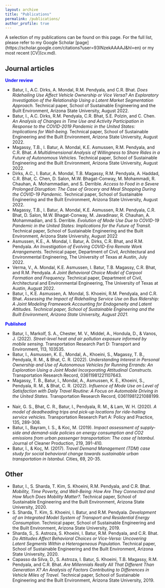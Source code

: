 ```yaml
---
layout: archive
title: "Publications"
permalink: /publications/
author_profile: true
---
```

<link rel="stylesheet" href="https://cdn.jsdelivr.net/npm/bootstrap-icons@1.7.2/font/bootstrap-icons.css">    
A selection of my publications can be found on this page. For the full list, please refer to my Google Scholar [page](https://scholar.google.com/citations?user=93INzekAAAAJ&hl=en) or my most recent [CV](cv.md).

## Journal articles
<strong style="color:#0000ff">Under review</strong>
- <span style="font-size:14px">Batur, I., A.C. Dirks, A. Mondal, R.M. Pendyala, and C.R. Bhat. <i> Does  Ridehailing Use Affect Vehicle Ownership or Vice Versa? An Exploratory Investigation of the Relationship Using a Latent Market Segmentation Approach. </i> Technical paper, School of Sustainable Engineering and the Built Environment, Arizona State University, August 2022.<button tclass="btn btn-link" style="border:0px; background-color: transparent" onclick=" window.open('https://www.caee.utexas.edu/prof/bhat/ABSTRACTS/Batur_et_al_RH_use_Veh_availability.pdf', '_blank'); return false;"><span class="bi bi-file-earmark-pdf" style="font-size: 1rem; -webkit-text-stroke-width: 1px"></span>
- <span style="font-size:14px">Batur, I., A.C. Dirks, R.M. Pendyala, C.R. Bhat, S.E. Polzin, and C. Chen. <i> An Analysis of Changes in Time Use and Activity Participation in Response to the COVID-2019 Pandemic in the United States: Implications for Well-being. </i> Technical paper, School of Sustainable Engineering and the Built Environment, Arizona State University, August 2022.<button tclass="btn btn-link" style="border:0px; background-color: transparent" onclick=" window.open('https://www.caee.utexas.edu/prof/bhat/ABSTRACTS/Batur_et_al_Covid_Time_Use_Wellbeing.pdf', '_blank'); return false;"><span class="bi bi-file-earmark-pdf" style="font-size: 1rem; -webkit-text-stroke-width: 1px"></span>
- <span style="font-size:14px">Magassy, T.B., I. Batur, A. Mondal, K.E. Asmussen, R.M. Pendyala, and C.R. Bhat. <i> A Multidimensional Analysis of Willingness to Share Rides in a Future of Autonomous Vehicles.</i> Technical paper, School of Sustainable Engineering and the Built Environment, Arizona State University, August 2022.<button tclass="btn btn-link" style="border:0px; background-color: transparent" onclick=" window.open('https://www.caee.utexas.edu/prof/bhat/ABSTRACTS/Magassy_et_al_AV_sharing.pdf', '_blank'); return false;"><span class="bi bi-file-earmark-pdf" style="font-size: 1rem; -webkit-text-stroke-width: 1px"></span>
- <span style="font-size:14px">Dirks, A.C., I. Batur, A. Mondal, T.B. Magassy, R.M. Pendyala, A. Haddad, C.R. Bhat, C. Chen, D. Salon, M.W. Bhagat-Conway, M. Mohammadi, R. Chauhan, A. Mohammadian, and S. Derrible. <i> Access to Food in a Severe Prolonged Disruption: The Case of Grocery and Meal Shopping During the COVID-19 Pandemic.</i> Technical paper, School of Sustainable Engineering and the Built Environment, Arizona State University, August 2022.<button tclass="btn btn-link" style="border:0px; background-color: transparent" onclick=" window.open('https://www.caee.utexas.edu/prof/bhat/ABSTRACTS/Dirks_et_al_COVID_Risk_Perception.pdf', '_blank'); return false;"><span class="bi bi-file-earmark-pdf" style="font-size: 1rem; -webkit-text-stroke-width: 1px"></span>
- <span style="font-size:14px">Magassy, T.B., I. Batur, A. Mondal, K.E. Asmussen, R.M. Pendyala, C.R. Bhat, D. Salon, M.W. Bhagat-Conway, M. Javadinasr, R. Chauhan, A. Mohammadian, and S. Derrible. <i>Evolution of Mode Use Due to COVID-19 Pandemic in the United States: Implications for the Future of Transit.</i> Technical paper, School of Sustainable Engineering and the Built Environment, Arizona State University, August 2022<button tclass="btn btn-link" style="border:0px; background-color: transparent" onclick=" window.open('https://www.caee.utexas.edu/prof/bhat/ABSTRACTS/Magassy_et_al_TransitEvolutionCOVID.pdf', '_blank'); return false;"><span class="bi bi-file-earmark-pdf" style="font-size: 1rem; -webkit-text-stroke-width: 1px"></span>
- <span style="font-size:14px">Asmussen, K.E., A. Mondal, I. Batur, A. Dirks, C.R. Bhat, and R.M. Pendyala. <i>An Investigation of Evolving COVID-Era Remote Work Arrangements.</i> Technical paper, Department of Civil, Architectural and Environmental Engineering, The University of Texas at Austin, July 2022.<button tclass="btn btn-link" style="border:0px; background-color: transparent" onclick=" window.open('https://www.caee.utexas.edu/prof/bhat/ABSTRACTS/AFLTW.pdf', '_blank'); return false;"><span class="bi bi-file-earmark-pdf" style="font-size: 1rem; -webkit-text-stroke-width: 1px"></span>
- <span style="font-size:14px">Verma, V., A. Mondal, K.E. Asmussen, I. Batur, T.B. Magassy, C.R. Bhat, and R.M. Pendyala. <i> A Joint Behavioral Choice Model of Carpool Formation and Frequency. </i>Technical paper, Department of Civil, Architectural and Environmental Engineering, The University of Texas at Austin, August 2022.<button tclass="btn btn-link" style="border:0px; background-color: transparent" onclick=" window.open('https://www.caee.utexas.edu/prof/bhat/ABSTRACTS/CarpoolFormationChoices.pdf', '_blank'); return false;"><span class="bi bi-file-earmark-pdf" style="font-size: 1rem; -webkit-text-stroke-width: 1px"></span>
- <span style="font-size:14px">Batur, I., K.E. Asmussen, A. Mondal, S. Khoeini, R.M. Pendyala, and C.R. Bhat.<i> Assessing the Impact of Ridehailing Service Use on Bus Ridership: A Joint Modeling Framework Accounting for Endogeneity and Latent Attitudes. Technical paper, School of Sustainable Engineering and the Built Environment, Arizona State University, August 2021.</i><button tclass="btn btn-link" style="border:0px; background-color: transparent" onclick=" window.open('/files/papers/RidehailingBusUseChange.pdf', '_blank'); return false;"><span class="bi bi-file-earmark-pdf" style="font-size: 1rem; -webkit-text-stroke-width: 1px"></span>

<strong style="color:#0000ff">Published</strong>
- <span style="font-size:14px"> Batur, I., Markolf, S. A., Chester, M. V., Middel, A., Hondula, D., & Vanos, J. (2022). <i> Street-level heat and air pollution exposure informed by mobile sensing. </i> Transportation Research Part D: Transport and Environment, 113, 103535. <button tclass="btn btn-link" style="border:0px; background-color: transparent" onclick=" window.open('https://www.sciencedirect.com/science/article/pii/S1361920922003613?casa_token=nfaDefORB3wAAAAA:Ur1bA6ry1LOpCfMkB_S8hoXCbE1JT9qX-1s7S2iymwlF8b0w2DwM6WR9BFg1V7XIEFV4d15LZWU', '_blank'); return false;"><span class="bi bi-link-45deg" style="font-size: 1.2rem; -webkit-text-stroke-width: 1px"></span></button> <button tclass="btn btn-link" style="border:0px; background-color: transparent" onclick="window.location.href='https://bing.com';"><span class="bi bi-file-earmark-pdf" style="font-size: 1rem; -webkit-text-stroke-width: 1px"></span></button> </span>
- <span style="font-size:14px"> Batur, I., Asmussen, K. E., Mondal, A., Khoeini, S., Magassy, T. B., Pendyala, R. M., & Bhat, C. R. (2022). <i> Understanding Interest in Personal Ownership and Use of Autonomous Vehicles for Running Errands: An Exploration Using a Joint Model Incorporating Attitudinal Constructs. </i> Transportation Research Record, 03611981221107643. <button tclass="btn btn-link" style="border:0px; background-color: transparent" onclick=" window.open('https://journals.sagepub.com/doi/abs/10.1177/03611981221107643', '_blank'); return false;"><span class="bi bi-link-45deg" style="font-size: 1.2rem; -webkit-text-stroke-width: 1px"></span></button> <button tclass="btn btn-link" style="border:0px; background-color: transparent" onclick="window.location.href='https://bing.com';"><span class="bi bi-file-earmark-pdf" style="font-size: 1rem; -webkit-text-stroke-width: 1px"></span></button> </span>
- <span style="font-size:14px"> Magassy, T. B., Batur, I., Mondal, A., Asmussen, K. E., Khoeini, S., Pendyala, R. M., & Bhat, C. R. (2022). <i> Influence of Mode Use on Level of Satisfaction with Daily Travel Routine: A Focus on Automobile Driving in the United States. </i> Transportation Research Record, 03611981221088199. <button tclass="btn btn-link" style="border:0px; background-color: transparent" onclick="window.open('https://journals.sagepub.com/doi/full/10.1177/03611981221088199?casa_token=j35CMaAFkHgAAAAA%3A5KsUYosGnH9XTqCUumFllVsHELCo-oF3OiCQi8ksBBhTZVNCIpBLEF63kFCBGodELwxyeguZUw-8Gg', '_blank'); return false;"><span class="bi bi-link-45deg" style="font-size: 1.2rem; -webkit-text-stroke-width: 1px"></span></button> <button tclass="btn btn-link" style="border:0px; background-color: transparent" onclick="window.location.href='https://bing.com';"><span class="bi bi-file-earmark-pdf" style="font-size: 1rem; -webkit-text-stroke-width: 1px"></span></button> </span>
- <span style="font-size:14px"> Nair, G. S., Bhat, C. R., Batur, I., Pendyala, R. M., & Lam, W. H. (2020). <i> A model of deadheading trips and pick-up locations for ride-hailing service vehicles. </i> Transportation Research Part A: Policy and Practice, 135, 289-308. <button tclass="btn btn-link" style="border:0px; background-color: transparent" onclick=" window.open('https://www.sciencedirect.com/science/article/pii/S0965856419310985?casa_token=8D3Y3DfGHP4AAAAA:i-YXdXpHwIfn7Nc8M3NaYnG_GeYplNxVrca79CbT2q8YHjONU4w-CjwdDyCBbx6b_Jne9Y3G48U', '_blank'); return false;" ><span class="bi bi-link-45deg" style="font-size: 1.2rem; -webkit-text-stroke-width: 1px"></span></button> <button tclass="btn btn-link" style="border:0px; background-color: transparent" onclick="window.location.href='https://bing.com';"><span class="bi bi-file-earmark-pdf" style="font-size: 1rem; -webkit-text-stroke-width: 1px"></span></button> </span>
- <span style="font-size:14px"> Batur, I., Bayram, I. S., & Koc, M. (2019). <i>Impact assessment of supply-side and demand-side policies on energy consumption and CO2 emissions from urban passenger transportation: The case of Istanbul. </i> Journal of Cleaner Production, 219, 391-410. <button tclass="btn btn-link" style="border:0px; background-color: transparent" onclick=" window.open('https://www.sciencedirect.com/science/article/pii/S0959652619304494?casa_token=xRqQDPkB-lUAAAAA:WMD2EvULYJ_R8_r-lOp6zS3MDgax2qif3c3JuIt5Ht7dhydqA95TWWXvI4dak9FeX_51Ztd0cbM', '_blank'); return false;"><span class="bi bi-link-45deg" style="font-size: 1.2rem; -webkit-text-stroke-width: 1px"></span></button> <button tclass="btn btn-link" style="border:0px; background-color: transparent" onclick="window.location.href='https://bing.com';"><span class="bi bi-file-earmark-pdf" style="font-size: 1rem; -webkit-text-stroke-width: 1px"></span></button> </span>
- <span style="font-size:14px"> Batur, İ., & Koç, M. (2017).<i> Travel Demand Management (TDM) case study for social behavioral change towards sustainable urban transportation in Istanbul. </i> Cities, 69, 20-35. <button tclass="btn btn-link" style="border:0px; background-color: transparent"  onclick=" window.open('https://www.sciencedirect.com/science/article/pii/S0264275117300148?casa_token=fZRED0XSZJMAAAAA:y4gQ2GlUgDzkogMCCkEEF1oe9nEdCotE100SoDtWZAbs-6zAGZTM9_Kqbcc1QF5nu2201ezFYTY', '_blank'); return false;"><span class="bi bi-link-45deg" style="font-size: 1.2rem; -webkit-text-stroke-width: 1px"></span></button> <button tclass="btn btn-link" style="border:0px; background-color: transparent" onclick="window.location.href='https://bing.com';"><span class="bi bi-file-earmark-pdf" style="font-size: 1rem; -webkit-text-stroke-width: 1px"></span></button> </span>

## Other
- <span style="font-size:14px"> Batur, I., S. Sharda, T. Kim, S. Khoeini, R.M. Pendyala, and C.R. Bhat. <i>Mobility, Time Poverty, and Well-Being: How Are They Connected and How Much Does Mobility Matter?.</i> Technical paper, School of Sustainable Engineering and the Built Environment, Arizona State University, 2020.<button tclass="btn btn-link" style="border:0px; background-color: transparent" onclick=" window.open('/files/papers/ZeroTripMakersTimePovertyWellbeing_Baturetal_TRB2020.pdf', '_blank'); return false;"><span class="bi bi-file-earmark-pdf" style="font-size: 1rem; -webkit-text-stroke-width: 1px"></span>
- <span style="font-size:14px"> S. Sharda, T. Kim, S. Khoeini, I. Batur, and R.M. Pendyala. <i> Development of an Integrated Model System of Transport and Residential Energy Consumption. </i> Technical paper, School of Sustainable Engineering and the Built Environment, Arizona State University, 2019.<button tclass="btn btn-link" style="border:0px; background-color: transparent" onclick=" window.open('/files/papers/shivam_et_al_energy.pdf', '_blank'); return false;"><span class="bi bi-file-earmark-pdf" style="font-size: 1rem; -webkit-text-stroke-width: 1px"></span>
- <span style="font-size:14px"> Sharda, S., S. Astroza, S. Khoeini, I. Batur, R.M. Pendyala, and C.R. Bhat. <i> Do Attitudes Affect Behavioral Choices or Vice-Versa: Uncovering Latent Segments Within a Heterogeneous Population.</i> Technical paper, School of Sustainable Engineering and the Built Environment, Arizona State University, 2020.<button tclass="btn btn-link" style="border:0px; background-color: transparent" onclick=" window.open('https://www.caee.utexas.edu/prof/bhat/ABSTRACTS/AttitudesBehavior_Latent_Seg.pdf', '_blank'); return false;"><span class="bi bi-file-earmark-pdf" style="font-size: 1rem; -webkit-text-stroke-width: 1px"></span>
- <span style="font-size:14px"> Capasso da Silva, D., S. Astroza, I. Batur, S. Khoeini, T.B. Magassy, R.M. Pendyala, and C.R. Bhat. <i> Are Millennials Really All That Different Than Generation X? An Analysis of Factors Contributing to Differences in Vehicle Miles of Travel.</i> Technical paper, School of Sustainable Engineering and the Built Environment, Arizona State University, 2019.<button tclass="btn btn-link" style="border:0px; background-color: transparent" onclick=" window.open('https://www.caee.utexas.edu/prof/bhat/ABSTRACTS/MillennialsDifferent.pdf', '_blank'); return false;"><span class="bi bi-file-earmark-pdf" style="font-size: 1rem; -webkit-text-stroke-width: 1px"></span>
